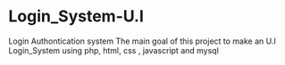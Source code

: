 # Login_System-U.I
Login Authontication system
The main goal of this project to make an U.I Login_System using php, html, css , javascript and mysql
